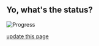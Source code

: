 ## Yo, what's the status?

![Progress](http://progressed.io/bar/33?title=serving)

[update this page](https://github.com/andywimmer/lunchlinestatus.cf/edit/master/README.md)
